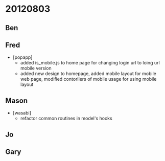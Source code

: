 # 20120803

## Ben



## Fred
- [popapp]
  - added is_mobile.js to home page for changing login url to loing url mobile version
  - added new design to homepage, added mobile layout for mobile web page, modified contorllers of mobile usage for using mobile layout



## Mason
- [wasabi]
  - refactor common routines in model's hooks 



## Jo



## Gary